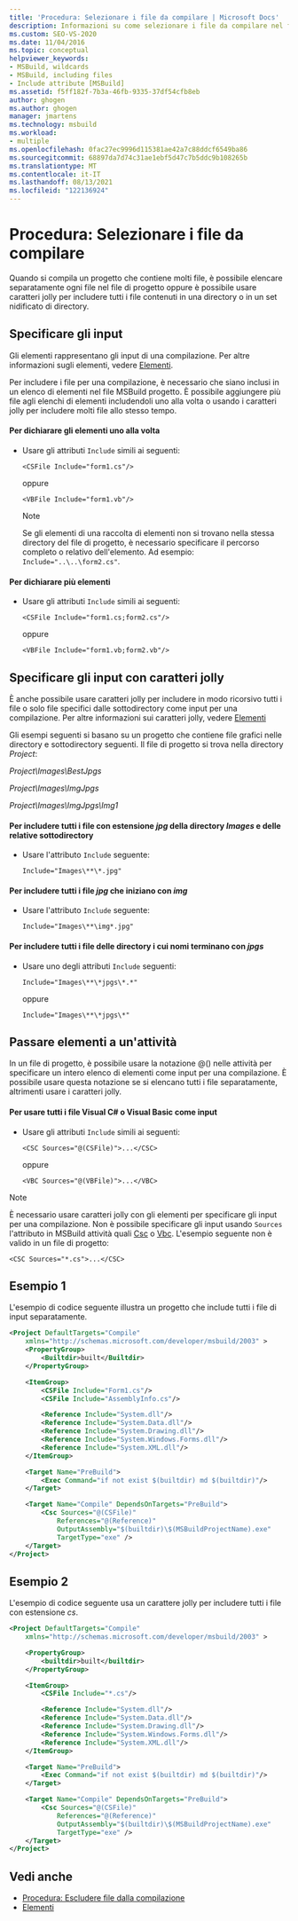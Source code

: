 ```yaml
---
title: 'Procedura: Selezionare i file da compilare | Microsoft Docs'
description: Informazioni su come selezionare i file da compilare nel file MSBuild progetto elencando ogni file separatamente o usando caratteri jolly.
ms.custom: SEO-VS-2020
ms.date: 11/04/2016
ms.topic: conceptual
helpviewer_keywords:
- MSBuild, wildcards
- MSBuild, including files
- Include attribute [MSBuild]
ms.assetid: f5ff182f-7b3a-46fb-9335-37df54cfb8eb
author: ghogen
ms.author: ghogen
manager: jmartens
ms.technology: msbuild
ms.workload:
- multiple
ms.openlocfilehash: 0fac27ec9996d115381ae42a7c88ddcf6549ba86
ms.sourcegitcommit: 68897da7d74c31ae1ebf5d47c7b5ddc9b108265b
ms.translationtype: MT
ms.contentlocale: it-IT
ms.lasthandoff: 08/13/2021
ms.locfileid: "122136924"
---
```

# <a name="how-to-select-the-files-to-build"></a>Procedura: Selezionare i file da compilare

Quando si compila un progetto che contiene molti file, è possibile elencare separatamente ogni file nel file di progetto oppure è possibile usare caratteri jolly per includere tutti i file contenuti in una directory o in un set nidificato di directory.

## <a name="specify-inputs"></a>Specificare gli input

Gli elementi rappresentano gli input di una compilazione. Per altre informazioni sugli elementi, vedere [Elementi](../msbuild/msbuild-items.md).

Per includere i file per una compilazione, è necessario che siano inclusi in un elenco di elementi nel file MSBuild progetto. È possibile aggiungere più file agli elenchi di elementi includendoli uno alla volta o usando i caratteri jolly per includere molti file allo stesso tempo.

#### <a name="to-declare-items-individually"></a>Per dichiarare gli elementi uno alla volta

- Usare gli attributi `Include` simili ai seguenti:

    `<CSFile Include="form1.cs"/>`

    oppure

    `<VBFile Include="form1.vb"/>`

    > [!NOTE]
    > Se gli elementi di una raccolta di elementi non si trovano nella stessa directory del file di progetto, è necessario specificare il percorso completo o relativo dell'elemento. Ad esempio: `Include="..\..\form2.cs"`.

#### <a name="to-declare-multiple-items"></a>Per dichiarare più elementi

- Usare gli attributi `Include` simili ai seguenti:

    `<CSFile Include="form1.cs;form2.cs"/>`

    oppure

    `<VBFile Include="form1.vb;form2.vb"/>`

## <a name="specify-inputs-with-wildcards"></a>Specificare gli input con caratteri jolly

È anche possibile usare caratteri jolly per includere in modo ricorsivo tutti i file o solo file specifici dalle sottodirectory come input per una compilazione. Per altre informazioni sui caratteri jolly, vedere [Elementi](../msbuild/msbuild-items.md)

Gli esempi seguenti si basano su un progetto che contiene file grafici nelle directory e sottodirectory seguenti. Il file di progetto si trova nella directory *Project*:

*Project\Images\BestJpgs*

*Project\Images\ImgJpgs*

*Project\Images\ImgJpgs\Img1*

#### <a name="to-include-all-jpg-files-in-the-images-directory-and-subdirectories"></a>Per includere tutti i file con estensione *jpg* della directory *Images* e delle relative sottodirectory

- Usare l'attributo `Include` seguente:

    `Include="Images\**\*.jpg"`

#### <a name="to-include-all-jpg-files-starting-with-img"></a>Per includere tutti i file *jpg* che iniziano con *img*

- Usare l'attributo `Include` seguente:

    `Include="Images\**\img*.jpg"`

#### <a name="to-include-all-files-in-directories-with-names-ending-in-jpgs"></a>Per includere tutti i file delle directory i cui nomi terminano con *jpgs*

- Usare uno degli attributi `Include` seguenti:

    `Include="Images\**\*jpgs\*.*"`

    oppure

    `Include="Images\**\*jpgs\*"`

## <a name="pass-items-to-a-task"></a>Passare elementi a un'attività

In un file di progetto, è possibile usare la notazione @() nelle attività per specificare un intero elenco di elementi come input per una compilazione. È possibile usare questa notazione se si elencano tutti i file separatamente, altrimenti usare i caratteri jolly.

#### <a name="to-use-all-visual-c-or-visual-basic-files-as-inputs"></a>Per usare tutti i file Visual C# o Visual Basic come input

- Usare gli attributi `Include` simili ai seguenti:

    `<CSC Sources="@(CSFile)">...</CSC>`

    oppure

    `<VBC Sources="@(VBFile)">...</VBC>`

> [!NOTE]
> È necessario usare caratteri jolly con gli elementi per specificare gli input per una compilazione. Non è possibile specificare gli input usando `Sources` l'attributo in MSBuild attività quali [Csc](../msbuild/csc-task.md) o [Vbc](../msbuild/vbc-task.md). L'esempio seguente non è valido in un file di progetto:
>
> `<CSC Sources="*.cs">...</CSC>`

## <a name="example-1"></a>Esempio 1

L'esempio di codice seguente illustra un progetto che include tutti i file di input separatamente.

```xml
<Project DefaultTargets="Compile"
    xmlns="http://schemas.microsoft.com/developer/msbuild/2003" >
    <PropertyGroup>
        <Builtdir>built</Builtdir>
    </PropertyGroup>

    <ItemGroup>
        <CSFile Include="Form1.cs"/>
        <CSFile Include="AssemblyInfo.cs"/>

        <Reference Include="System.dll"/>
        <Reference Include="System.Data.dll"/>
        <Reference Include="System.Drawing.dll"/>
        <Reference Include="System.Windows.Forms.dll"/>
        <Reference Include="System.XML.dll"/>
    </ItemGroup>

    <Target Name="PreBuild">
        <Exec Command="if not exist $(builtdir) md $(builtdir)"/>
    </Target>

    <Target Name="Compile" DependsOnTargets="PreBuild">
        <Csc Sources="@(CSFile)"
            References="@(Reference)"
            OutputAssembly="$(builtdir)\$(MSBuildProjectName).exe"
            TargetType="exe" />
    </Target>
</Project>
```

## <a name="example-2"></a>Esempio 2

L'esempio di codice seguente usa un carattere jolly per includere tutti i file con estensione *cs*.

```xml
<Project DefaultTargets="Compile"
    xmlns="http://schemas.microsoft.com/developer/msbuild/2003" >

    <PropertyGroup>
        <builtdir>built</builtdir>
    </PropertyGroup>

    <ItemGroup>
        <CSFile Include="*.cs"/>

        <Reference Include="System.dll"/>
        <Reference Include="System.Data.dll"/>
        <Reference Include="System.Drawing.dll"/>
        <Reference Include="System.Windows.Forms.dll"/>
        <Reference Include="System.XML.dll"/>
    </ItemGroup>

    <Target Name="PreBuild">
        <Exec Command="if not exist $(builtdir) md $(builtdir)"/>
    </Target>

    <Target Name="Compile" DependsOnTargets="PreBuild">
        <Csc Sources="@(CSFile)"
            References="@(Reference)"
            OutputAssembly="$(builtdir)\$(MSBuildProjectName).exe"
            TargetType="exe" />
    </Target>
</Project>
```

## <a name="see-also"></a>Vedi anche

- [Procedura: Escludere file dalla compilazione](../msbuild/how-to-exclude-files-from-the-build.md)
- [Elementi](../msbuild/msbuild-items.md)
